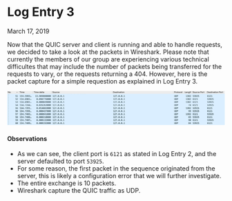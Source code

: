 # Log Entry 3
March 17, 2019  

Now that the QUIC server and client is running and able to handle requests, we decided to take a look at the packets in Wireshark. Please note that currently the members of our group are experiencing various technical difficultes that may include the number of packets being transferred for the requests to vary, or the requests returning a 404. However, here is the packet capture for a simple requestion as explained in Log Entry 3.  

![](../images/packet_capture.png)

#### Observations
* As we can see, the client port is `6121` as stated in Log Entry 2, and the server defaulted to port `53925`.
* For some reason, the first packet in the sequence originated from the server, this is likely a configuration error that we will further investigate.
* The entire exchange is 10 packets.
* Wireshark capture the QUIC traffic as UDP.